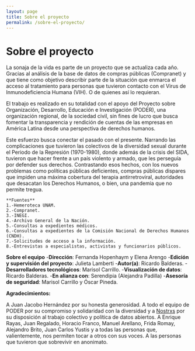```yaml
---
layout: page
title: Sobre el proyecto
permalink: /sobre-el-proyecto/
---
```


# Sobre el proyecto

La sonaja de la vida es parte de un proyecto que se actualiza cada año. Gracias al análisis de la base de datos de compras públicas (Compranet) y que tiene como objetivo describir parte de la situación que enmarca el acceso al tratamiento para personas que tuvieron contacto con el Virus de Inmunodeficiencia Humana (VIH). O de quienes así lo requieran. 

El trabajo es realizado en su totalidad con el apoyo del Proyecto sobre Organización, Desarrollo, Educación e Investigación (PODER), una organización regional, de la sociedad civil, sin fines de lucro que busca fomentar la transparencia y rendición de cuentas de las empresas en América Latina desde una perspectiva de derechos humanos.

Este esfuerzo busca conectar el pasado con el presente. Narrando las complicaciones que tuvieron las colectivos de la diversidad sexual durante el Periodo de la Represión (1970-1980), donde además de la crisis del SIDA, tuvieron que hacer frente a un país violento y armado, que les perseguía por defender sus derechos. Contrastando esos hechos, con los nuevos problemas como políticas públicas deficientes, compras públicas dispares que impiden una máxima cobertura del terapia antirretroviral, autoridades que desacatan los Derechos Humanos, o bien, una pandemia que no permite tregua.  
~~~
**Fuentes**
1.-Hemeroteca UNAM.
2.-Compranet.
3.-INEGI.
4.-Archivo General de la Nación.
5.-Consultas a expedientes médicos. 
6.-Consultas a expedientes de la Comisión Nacional de Derechos Humanos (CNDH).
7.-Solicitudes de acceso a la información.
8.-Entrevistas a especialistas, activistas y funcionarios públicos.
 ~~~
**Sobre el equipo**
-**Dirección**: Fernanda Hopenhaym y Elena Arengo 
-**Edición y supervisión del proyecto**: Julieta Lamberti 
-**Autor(a)**: Ricardo Balderas.
-**Desarrolladores tecnológicos**: Marisol Carrillo. 
-**Visualización de datos**: Ricardo Balderas.
-**En alianza con**: Serendipia (Alejandra Padilla)
-**Asesoría de seguridad**: Marisol Carrillo y Óscar Pineda. 


**Agradecimientos:** 

A Juan Jacobo Hernández por su honesta generosidad. A todo el equipo de PODER por su compromiso y solidaridad con la diversidad y a [Nostrxs](https://www.nosotrxs.org/) por su disposición al trabajo colectivo y política de datos abiertos. A Enrique Rayas, Juan Regalado, Horacio Franco, Manuel Arellano, Frida Romay, Alejandro Brito, Juan Carlos Yustis y a todas las personas que, valientemente, nos permiten tocar a otros con sus voces. A las personas que tuvieron que sobrevivir en anonimato. 
